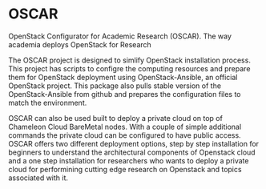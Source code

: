 # OSCAR
OpenStack Configurator for Academic Research (OSCAR). The way academia deploys OpenStack for Research

The OSCAR project is designed to simlify OpenStack installation process. This project has scripts to configre the computing resources and prepare them for OpenStack deployment using OpenStack-Ansible, an official OpenStack project. This package also pulls stable version of the OpenStack-Ansible from github and prepares the configuration files to match the environment.

OSCAR can also be used built to deploy a private cloud on top of Chameleon Cloud BareMetal nodes. With a couple of simple additional commands the private cloud can be configured to have public access. OSCAR offers two different deployment options, step by step installation for beginners to understand the architectural components of Openstack cloud and a one step installation for researchers who wants to deploy a private cloud for performining cutting edge research on Openstack and topics associated with it.




